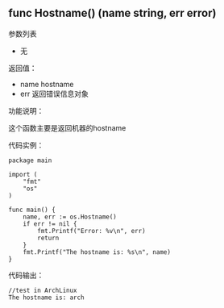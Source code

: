 ## func Hostname() (name string, err error)

参数列表

- 无

返回值：

- name hostname
- err 返回错误信息对象

功能说明：

这个函数主要是返回机器的hostname

代码实例：

    package main

    import (
        "fmt"
        "os"
    )

    func main() {
        name, err := os.Hostname()
        if err != nil {
            fmt.Printf("Error: %v\n", err)
            return
        }
        fmt.Printf("The hostname is: %s\n", name)
    }

代码输出：

    //test in ArchLinux
    The hostname is: arch
